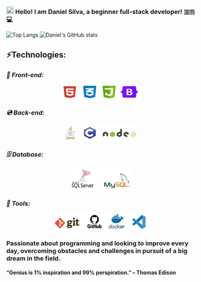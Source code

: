 ### <img height="20" src="https://raw.githubusercontent.com/iampavangandhi/iampavangandhi/master/gifs/Hi.gif" width="20"> Hello! I am Daniel Silva, a beginner full-stack developer! 🇧🇷💻

![Top Langs](https://raw.githubusercontent.com/MicaelliMedeiros/micaellimedeiros/master/image/computer-illustration.png)
![Daniel's GitHub stats](https://github-readme-stats.vercel.app/api?username=danielprogram08&show_icons=true&theme=tokyonight)

## ⚡️Technologies:

### _**📀 Front-end:**_

<div style="display: flex; justify-content: center; align-items: center; gap: 20px; margin: auto;">
    <img src="./LogoTechnology/front-end.png" width=204 height=40>
</div>

### _**💿 Back-end:**_

<div style="display: flex; justify-content: center; align-items: center; gap: 20px; margin: auto;">
    <img src="./LogoTechnology/back-end.png" width=195 height=45>
</div>

### _**🗄 Database:**_

<div style="display: flex; justify-content: center; align-items: center; gap: 20px; margin: auto;">
    <img src="./LogoTechnology/database.png" width=164 height=64>
</div>

### _**💼 Tools:**_

<div style="display: flex; justify-content: center; align-items: center; gap: 20px; margin: auto;">
    <img src="./LogoTechnology/tools.png" width=250 height=47>
</div>

### Passionate about programming and looking to improve every day, overcoming obstacles and challenges in pursuit of a big dream in the field. 
#### “Genius is 1% inspiration and 99% perspiration.” – Thomas Edison
